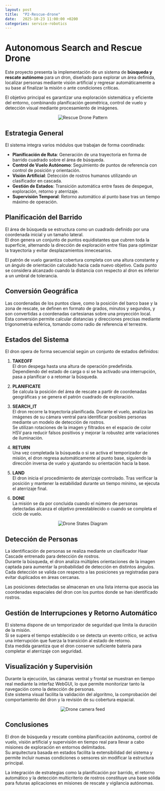```yaml
---
layout: post
title:  "P2-Rescue-drone"
date:   2025-10-23 11:00:00 +0200
categories: service-robotics
---
```


# **Autonomous Search and Rescue Drone**

Este proyecto presenta la implementación de un sistema de **búsqueda y rescate autónomo** para un dron, diseñado para explorar un área definida, localizar personas mediante visión artificial y regresar automáticamente a su base al finalizar la misión o ante condiciones críticas.  

El objetivo principal es garantizar una exploración sistemática y eficiente del entorno, combinando planificación geométrica, control de vuelo y detección visual mediante procesamiento de imágenes.

<div style="text-align: center;">
    <img src="/assets/images/drone_sweep.png" alt="Rescue Drone Pattern" />
</div>

## **Estrategia General**

El sistema integra varios módulos que trabajan de forma coordinada:

- **Planificación de Ruta**: Generación de una trayectoria en forma de barrido cuadrado sobre el área de búsqueda.
- **Control de Vuelo Autónomo**: Seguimiento de puntos de referencia con control de posición y orientación.
- **Visión Artificial**: Detección de rostros humanos utilizando un clasificador en cascada.
- **Gestión de Estados**: Transición automática entre fases de despegue, exploración, retorno y aterrizaje.
- **Supervisión Temporal**: Retorno automático al punto base tras un tiempo máximo de operación.

## **Planificación del Barrido**

El área de búsqueda se estructura como un cuadrado definido por una coordenada inicial y un tamaño lateral.  
El dron genera un conjunto de puntos equidistantes que cubren toda la superficie, alternando la dirección de exploración entre filas para optimizar la trayectoria y evitar desplazamientos innecesarios.  

El patrón de vuelo garantiza cobertura completa con una altura constante y un ángulo de orientación calculado hacia cada nuevo objetivo. Cada punto se considera alcanzado cuando la distancia con respecto al dron es inferior a un umbral de tolerancia.

## **Conversión Geográfica**

Las coordenadas de los puntos clave, como la posición del barco base y la zona de rescate, se definen en formato de grados, minutos y segundos, y son convertidas a coordenadas cartesianas sobre una proyección local.  
Esta conversión permite calcular distancias y direcciones precisas mediante trigonometría esférica, tomando como radio de referencia el terrestre.

## **Estados del Sistema**

El dron opera de forma secuencial según un conjunto de estados definidos:

1. **TAKEOFF**  
   El dron despega hasta una altura de operación predefinida. Dependiendo del estado de carga o si se ha activado una interrupción, pasa a planificar o a retomar la búsqueda.

2. **PLANIFICATE**  
   Se calcula la posición del área de rescate a partir de coordenadas geográficas y se genera el patrón cuadrado de exploración.

3. **SEARCH_IT**  
   El dron recorre la trayectoria planificada. Durante el vuelo, analiza las imágenes de su cámara ventral para identificar posibles personas mediante un modelo de detección de rostros.  
   Se utilizan rotaciones de la imagen y filtrados en el espacio de color HSV para reducir falsos positivos y mejorar la robustez ante variaciones de iluminación.

4. **RETURN**  
   Una vez completada la búsqueda o si se activa el temporizador de misión, el dron regresa automáticamente al punto base, siguiendo la dirección inversa de vuelo y ajustando su orientación hacia la base.

5. **LAND**  
   El dron inicia el procedimiento de aterrizaje controlado. Tras verificar la posición y mantener la estabilidad durante un tiempo mínimo, se ejecuta el aterrizaje final.

6. **DONE**  
   La misión se da por concluida cuando el número de personas detectadas alcanza el objetivo preestablecido o cuando se completa el ciclo de vuelo.  

<div style="text-align: center;">
    <img src="/assets/images/drone_states.png" alt="Drone States Diagram" />
</div>

## **Detección de Personas**

La identificación de personas se realiza mediante un clasificador Haar Cascade entrenado para detección de rostros.  
Durante la búsqueda, el dron analiza múltiples orientaciones de la imagen captada para aumentar la probabilidad de detección en distintos ángulos.  
Cada detección se valida con respecto a las posiciones ya registradas para evitar duplicados en áreas cercanas.  

Las posiciones detectadas se almacenan en una lista interna que asocia las coordenadas espaciales del dron con los puntos donde se han identificado rostros.

## **Gestión de Interrupciones y Retorno Automático**

El sistema dispone de un temporizador de seguridad que limita la duración de la misión.  
Si se supera el tiempo establecido o se detecta un evento crítico, se activa una interrupción que fuerza la transición al estado de retorno.  
Esta medida garantiza que el dron conserve suficiente batería para completar el aterrizaje con seguridad.

## **Visualización y Supervisión**

Durante la ejecución, las cámaras ventral y frontal se muestran en tiempo real mediante la interfaz WebGUI, lo que permite monitorizar tanto la navegación como la detección de personas.  
Este sistema visual facilita la validación del algoritmo, la comprobación del comportamiento del dron y la revisión de su cobertura espacial.

<div style="text-align: center;">
    <img src="/assets/images/drone_cam_feed.png" alt="Drone camera feed" />
</div>

## **Conclusiones**

El dron de búsqueda y rescate combina planificación autónoma, control de vuelo, visión artificial y supervisión en tiempo real para llevar a cabo misiones de exploración en entornos delimitados.  
Su arquitectura basada en estados facilita la extensibilidad del sistema y permite incluir nuevas condiciones o sensores sin modificar la estructura principal.  

La integración de estrategias como la planificación por barrido, el retorno automático y la detección multicriterio de rostros constituye una base sólida para futuras aplicaciones en misiones de rescate y vigilancia autónomas.
